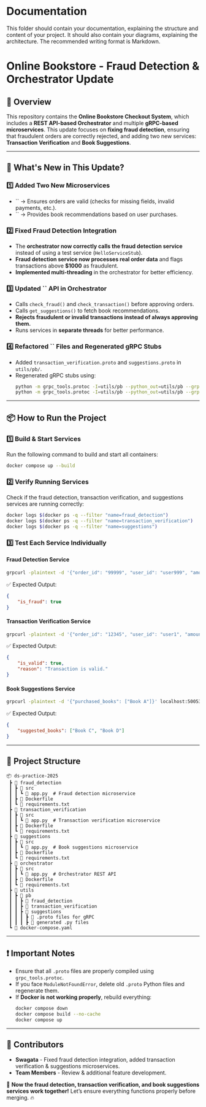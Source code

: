 # Documentation

This folder should contain your documentation, explaining the structure and content of your project. It should also contain your diagrams, explaining the architecture. The recommended writing format is Markdown.

# Online Bookstore - Fraud Detection & Orchestrator Update

## 📌 Overview

This repository contains the **Online Bookstore Checkout System**, which includes a **REST API-based Orchestrator** and multiple **gRPC-based microservices**. This update focuses on **fixing fraud detection**, ensuring that fraudulent orders are correctly rejected, and adding two new services: **Transaction Verification** and **Book Suggestions**.

---

## 🚀 What's New in This Update?

### **1️⃣ Added Two New Microservices**

- `` → Ensures orders are valid (checks for missing fields, invalid payments, etc.).
- `` → Provides book recommendations based on user purchases.

### **2️⃣ Fixed Fraud Detection Integration**

- The **orchestrator now correctly calls the fraud detection service** instead of using a test service (`HelloServiceStub`).
- **Fraud detection service now processes real order data** and flags transactions above **\$1000** as fraudulent.
- **Implemented multi-threading** in the orchestrator for better efficiency.

### **3️⃣ Updated **``** API in Orchestrator**

- Calls `check_fraud()` and `check_transaction()` before approving orders.
- Calls `get_suggestions()` to fetch book recommendations.
- **Rejects fraudulent or invalid transactions instead of always approving them.**
- Runs services in **separate threads** for better performance.

### **4️⃣ Refactored **``** Files and Regenerated gRPC Stubs**

- Added `transaction_verification.proto` and `suggestions.proto` in `utils/pb/`.
- Regenerated gRPC stubs using:
  ```bash
  python -m grpc_tools.protoc -I=utils/pb --python_out=utils/pb --grpc_python_out=utils/pb utils/pb/transaction_verification/transaction_verification.proto
  python -m grpc_tools.protoc -I=utils/pb --python_out=utils/pb --grpc_python_out=utils/pb utils/pb/suggestions/suggestions.proto
  ```

---

## 📦 How to Run the Project

### **1️⃣ Build & Start Services**

Run the following command to build and start all containers:

```bash
docker compose up --build
```

### **2️⃣ Verify Running Services**

Check if the fraud detection, transaction verification, and suggestions services are running correctly:

```bash
docker logs $(docker ps -q --filter "name=fraud_detection")
docker logs $(docker ps -q --filter "name=transaction_verification")
docker logs $(docker ps -q --filter "name=suggestions")
```

### **3️⃣ Test Each Service Individually**

#### **Fraud Detection Service**

```bash
grpcurl -plaintext -d '{"order_id": "99999", "user_id": "user999", "amount": 1500}' localhost:50051 fraud_detection.FraudService/CheckFraud
```

✅ Expected Output:

```json
{
    "is_fraud": true
}
```

#### **Transaction Verification Service**

```bash
grpcurl -plaintext -d '{"order_id": "12345", "user_id": "user1", "amount": 500, "payment_method": "credit_card"}' localhost:50052 transaction_verification.TransactionVerificationService/VerifyTransaction
```

✅ Expected Output:

```json
{
    "is_valid": true,
    "reason": "Transaction is valid."
}
```

#### **Book Suggestions Service**

```bash
grpcurl -plaintext -d '{"purchased_books": ["Book A"]}' localhost:50053 suggestions.SuggestionsService/GetSuggestions
```

✅ Expected Output:

```json
{
    "suggested_books": ["Book C", "Book D"]
}
```

---

## 📂 Project Structure

```
📦 ds-practice-2025
 ┣ 📂 fraud_detection
 ┃ ┣ 📂 src
 ┃ ┃ ┗ 📜 app.py  # Fraud detection microservice
 ┃ ┣ 📜 Dockerfile
 ┃ ┗ 📜 requirements.txt
 ┣ 📂 transaction_verification
 ┃ ┣ 📂 src
 ┃ ┃ ┗ 📜 app.py  # Transaction verification microservice
 ┃ ┣ 📜 Dockerfile
 ┃ ┗ 📜 requirements.txt
 ┣ 📂 suggestions
 ┃ ┣ 📂 src
 ┃ ┃ ┗ 📜 app.py  # Book suggestions microservice
 ┃ ┣ 📜 Dockerfile
 ┃ ┗ 📜 requirements.txt
 ┣ 📂 orchestrator
 ┃ ┣ 📂 src
 ┃ ┃ ┗ 📜 app.py  # Orchestrator REST API
 ┃ ┣ 📜 Dockerfile
 ┃ ┗ 📜 requirements.txt
 ┣ 📂 utils
 ┃ ┣ 📂 pb
 ┃ ┃ ┣ 📂 fraud_detection
 ┃ ┃ ┣ 📂 transaction_verification
 ┃ ┃ ┣ 📂 suggestions
 ┃ ┃ ┃ ┣ 📜 .proto files for gRPC
 ┃ ┃ ┃ ┣ 📜 generated .py files
 ┗ 📜 docker-compose.yaml
```

---

## ❗ Important Notes

- Ensure that all `.proto` files are properly compiled using `grpc_tools.protoc`.
- If you face `ModuleNotFoundError`, delete old `.proto` Python files and regenerate them.
- If **Docker is not working properly**, rebuild everything:
  ```bash
  docker compose down
  docker compose build --no-cache
  docker compose up
  ```

---

## 👥 Contributors

- **Swagata** - Fixed fraud detection integration, added transaction verification & suggestions microservices.
- **Team Members** - Review & additional feature development.

🚀 **Now the fraud detection, transaction verification, and book suggestions services work together!** Let’s ensure everything functions properly before merging. 🔥

